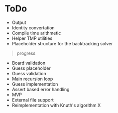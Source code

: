 # ToDo

+ Output
+ Identity convertation
+ Compile time arithmetic
+ Helper TMP utilities
+ Placeholder structure for the backtracking solver

>progress

- Board validation
- Guess placeholder
- Guess validation
- Main recursion loop
- Guess implementation
- Assert based error handling
- MVP
- External file support
- Reimplementation with Knuth's algorithm X
